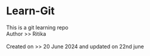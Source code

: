 # Learn-Git
This is a git learning repo
<br>
Author >> Ritika 
</br>
<br>
Created on >> 20 June 2024 and updated on 22nd june
</br>
